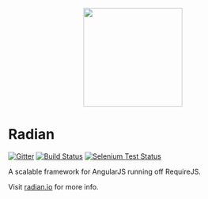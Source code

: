 <p align="center">
  <a href="http://radian.io">
    <img width="200" height="200" src="https://raw.github.com/ahmednuaman/radian/master/assets/img/logo.png"/>
  </a>
  <br/>
</p>

# Radian

[![Gitter](https://badges.gitter.im/Join%20Chat.svg)](https://gitter.im/ahmednuaman/radian?utm_source=badge&utm_medium=badge&utm_campaign=pr-badge&utm_content=badge)
[![Build Status](https://travis-ci.org/ahmednuaman/radian.png)](https://travis-ci.org/ahmednuaman/radian)
[![Selenium Test Status](https://saucelabs.com/buildstatus/ahmednuaman-radian)](https://saucelabs.com/u/ahmednuaman-radian)

A scalable framework for AngularJS running off RequireJS.

Visit [radian.io](http://radian.io) for more info.